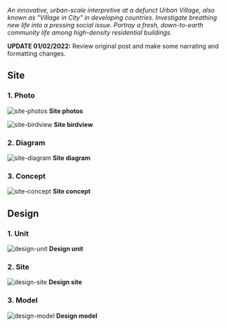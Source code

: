 _An innovative, urban-scale interpretive at a defunct Urban Village, also known as "Village in City" in developing countries. Investigate breathing new life into a pressing social issue. Portray a fresh, down-to-earth community life among high-density residential buildings._

**UPDATE 01/02/2022:** Review original post and make some narrating and formatting changes.

## Site

### 1. Photo

![site-photos](../assets/post/image/urban-resilience/site-photos.webp)
**Site photos**

![site-birdview](../assets/post/image/urban-resilience/site-birdview.webp)
**Site birdview**

### 2. Diagram

![site-diagram](../assets/post/image/urban-resilience/site-diagram.webp)
**Site diagram**

### 3. Concept

![site-concept](../assets/post/image/urban-resilience/site-concept.webp)
**Site concept**

## Design

### 1. Unit

![design-unit](../assets/post/image/urban-resilience/design-unit.webp)
**Design unit**

### 2. Site

![design-site](../assets/post/image/urban-resilience/design-site.webp)
**Design site**

### 3. Model

![design-model](../assets/post/image/urban-resilience/design-model.webp)
**Design model**

